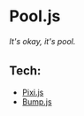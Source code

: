 # Pool.js
###### It's okay, it's pool.

## Tech:
* [Pixi.js](https://github.com/pixijs/pixi.js)
* [Bump.js](https://github.com/kittykatattack/bump)